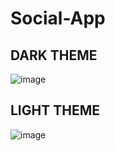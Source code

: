 # Social-App
## DARK THEME
![image](https://github.com/vlantonakos/Social-App/assets/107072477/e5262f35-fabe-44b1-9c5e-96e8c2786de6)
## LIGHT THEME
![image](https://github.com/vlantonakos/Social-App/assets/107072477/d76f82e6-f135-4893-9a57-831f9cb731e7)

